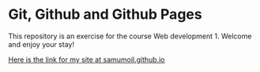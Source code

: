 # Git, Github and Github Pages

This repository is an exercise for the course Web development 1. Welcome and enjoy your stay!

[Here is the link for my site at samumoil.github.io](samumoil.github.io)
